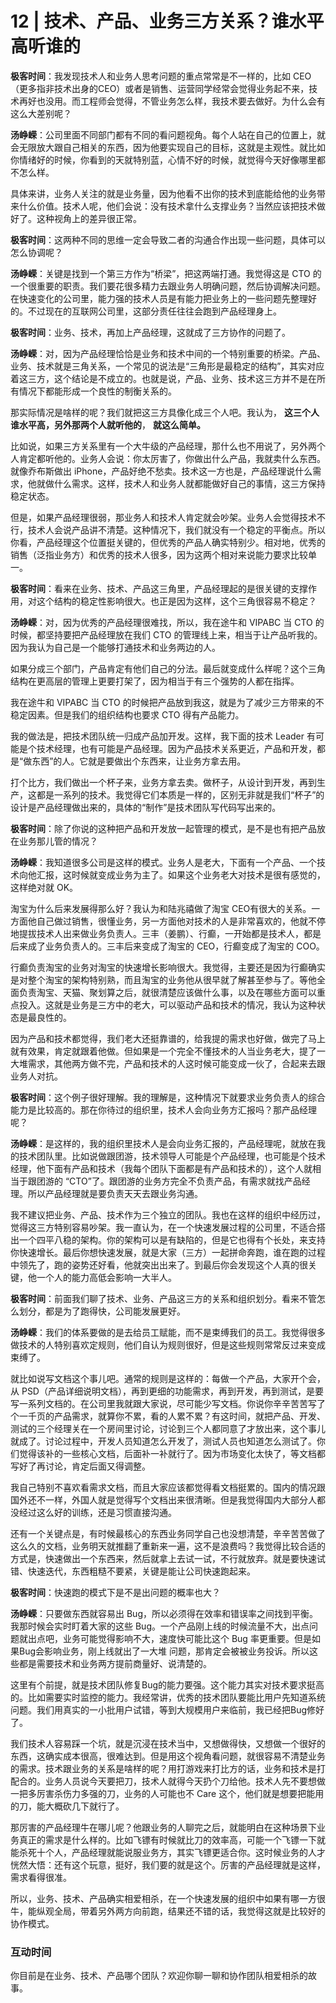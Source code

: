 # 12 | 技术、产品、业务三方关系？谁水平高听谁的
**极客时间**：我发现技术人和业务人思考问题的重点常常是不一样的，比如 CEO （更多指非技术出身的CEO）或者是销售、运营同学经常会觉得业务起不来，技术再好也没用。而工程师会觉得，不管业务怎么样，我技术要去做好。为什么会有这么大差别呢？

**汤峥嵘**：公司里面不同部门都有不同的看问题视角。每个人站在自己的位置上，就会无限放大跟自己相关的东西，因为他要实现自己的目标，这就是主观性。就比如你情绪好的时候，你看到的天就特别蓝，心情不好的时候，就觉得今天好像哪里都不怎么样。

具体来讲，业务人关注的就是业务量，因为他看不出你的技术到底能给他的业务带来什么价值。技术人呢，他们会说：没有技术拿什么支撑业务？当然应该把技术做好了。这种视角上的差异很正常。

**极客时间**：这两种不同的思维一定会导致二者的沟通合作出现一些问题，具体可以怎么协调呢？

**汤峥嵘**：关键是找到一个第三方作为“桥梁”，把这两端打通。我觉得这是 CTO 的一个很重要的职责。我们要花很多精力去跟业务人明确问题，然后协调解决问题。在快速变化的公司里，能力强的技术人员是有能力把业务上的一些问题先整理好的。不过现在的互联网公司里，这部分责任往往会跑到产品经理身上。

**极客时间**：业务、技术，再加上产品经理，这就成了三方协作的问题了。

**汤峥嵘**：对，因为产品经理恰恰是业务和技术中间的一个特别重要的桥梁。产品、业务、技术就是三角关系，一个常见的说法是“三角形是最稳定的结构”，其实对应着这三方，这个结论是不成立的。也就是说，产品、业务、技术这三方并不是在所有情况下都能形成一个良性的制衡关系的。

那实际情况是啥样的呢？我们就把这三方具像化成三个人吧。我认为， **这三个人谁水平高，另外那两个人就听他的**， **就这么简单。**

比如说，如果三方关系里有一个大牛级的产品经理，那什么也不用说了，另外两个人肯定都听他的。业务人会说：你太厉害了，你做出什么产品，我就卖什么东西。就像乔布斯做出 iPhone，产品好绝不愁卖。技术这一方也是，产品经理说什么需求，他就做什么需求。这样，技术人和业务人就都能做好自己的事情，这三方保持稳定状态。

但是，如果产品经理很弱，那业务人和技术人肯定就会吵架。业务人会觉得技术不行，技术人会说产品讲不清楚。这种情况下，我们就没有一个稳定的平衡点。所以你看，产品经理这个位置挺关键的，但优秀的产品人确实特别少。相对地，优秀的销售（泛指业务方）和优秀的技术人很多，因为这两个相对来说能力要求比较单一。

**极客时间**：看来在业务、技术、产品这三角里，产品经理起的是很关键的支撑作用，对这个结构的稳定性影响很大。也正是因为这样，这个三角很容易不稳定？

**汤峥嵘**：对，因为优秀的产品经理很难找，所以，我在途牛和 VIPABC 当 CTO 的时候，都坚持要把产品经理放在我们 CTO 的管理线上来，相当于让产品听我的。因为我认为自己是一个能够打通技术和业务两边的人。

如果分成三个部门，产品肯定有他们自己的分法。最后就变成什么样呢？这个三角结构在更高层的管理上更要打架了，因为相当于有三个强势的人都在指挥。

我在途牛和 VIPABC 当 CTO 的时候把产品放到我这，就是为了减少三方带来的不稳定因素。但是我们的组织结构也要求 CTO 得有产品能力。

我的做法是，把技术团队统一归成产品加开发。这样，我下面的技术 Leader 有可能是个技术经理，也有可能是产品经理。因为产品技术关系更近，产品和开发，都是“做东西”的人。它就是要做出个东西来，让业务方拿去用。

打个比方，我们做出一个杯子来，业务方拿去卖。做杯子，从设计到开发，再到生产，这都是一系列的技术。我觉得它们本质是一样的，区别无非就是我们“杯子”的设计是产品经理做出来的，具体的“制作”是技术团队写代码写出来的。

**极客时间**：除了你说的这种把产品和开发放一起管理的模式，是不是也有把产品放在业务那儿管的情况？

**汤峥嵘**：我知道很多公司是这样的模式。业务人是老大，下面有一个产品、一个技术向他汇报，这时候就变成业务为主了。如果这个业务老大对技术是很有感觉的，这样绝对就 OK。

淘宝为什么后来发展得那么好？我认为和陆兆禧做了淘宝 CEO有很大的关系。一方面他自己做过销售，很懂业务，另一方面他对技术的人是非常喜欢的，他就不停地提拔技术人出来做业务负责人。三丰（姜鹏）、行癫，一开始都是技术人，都是后来成了业务负责人的。三丰后来变成了淘宝的 CEO，行癫变成了淘宝的 COO。

行癫负责淘宝的业务对淘宝的快速增长影响很大。我觉得，主要还是因为行癫确实是对整个淘宝的架构特别熟，而且淘宝的业务他从很早就了解甚至参与了。等他全面负责淘宝、天猫、聚划算之后，就很清楚应该做什么事，以及在哪些方面可以重点投入。这就是业务是三方中的老大，可以驱动产品和技术的情况，我认为这种状态是最良性的。

因为产品和技术都觉得，我们老大还挺靠谱的，给我提的需求也好做，做完了马上就有效果，肯定就跟着他做。但如果是一个完全不懂技术的人当业务老大，提了一大堆需求，其他两方做不完，产品和技术的人这时候可能变成一伙了，合起来去跟业务人对抗。

**极客时间**：这个例子很好理解。我的理解是，这种情况下就要求业务负责人的综合能力是比较高的。那在你待过的组织里，技术人会向业务方汇报吗？那产品经理呢？

**汤峥嵘**：是这样的，我的组织里技术人是会向业务汇报的，产品经理呢，就放在我的技术团队里。比如说做跟团游，技术领导人可能是个产品经理，也可能是个技术经理，他下面有产品和技术（我每个团队下面都是有产品和技术的），这个人就相当于跟团游的 “CTO”了。跟团游的业务方完全不负责产品，有需求就找产品经理。所以产品经理就是要负责天天去跟业务沟通。

我不建议把业务、产品、技术作为三个独立的团队。我也在这样的组织中经历过，觉得这三方特别容易吵架。我一直认为，在一个快速发展过程的公司里，不适合搭出一个四平八稳的架构。你的架构可以是有缺陷的，但是它也得有个长处，来支持你快速增长。最后你想快速发展，就是大家（三方）一起拼命奔跑，谁在跑的过程中领先了，跑的姿势还好看，他就突出出来了。到最后你会发现这个人真的很关键，他一个人的能力高低会影响一大半人。

**极客时间**：前面我们聊了技术、业务、产品这三方的关系和组织划分。看来不管怎么划分，都是为了跑得快，公司能发展更好。

**汤峥嵘**：我们的体系要做的是去给员工赋能，而不是束缚我们的员工。我觉得很多做技术的人特别喜欢定规则，他们自认为规则很好，但是这些规则常常反过来变成束缚了。

就比如说写文档这个事儿吧。通常的规则是这样的：每做一个产品，大家开个会，从 PSD（产品详细说明文档），再到更细的功能需求，再到开发，再到测试，是要写一系列文档的。在公司里我就跟大家说，尽可能少写文档。你说你辛辛苦苦写了个一千页的产品需求，就算你不累，看的人累不累？有这时间，就把产品、开发、测试的三个经理关在一个房间里讨论，讨论到三个人都同意了才放出来，这个事儿就成了。讨论过程中，开发人员知道怎么开发了，测试人员也知道怎么测试了。你们觉得该补的一些核心文档，后面补一补就行了。因为市场变化太快了，等文档都写好了再讨论，肯定后面又得调整。

我自己特别不喜欢看需求文档，而且大家应该都觉得看文档挺累的。国内的情况跟国外还不一样，外国人就是觉得写个文档出来很清晰。但是我觉得国内大部分人都没经过这么好的训练，还是习惯直接沟通。

还有一个关键点是，有时候最核心的东西业务同学自己也没想清楚，辛辛苦苦做了这么久的文档，业务明天就推翻了重新来一遍，这不是浪费吗？我觉得比较合适的方式是，快速做出一个东西来，然后就拿上去试一试，不行就放弃。就是要快速试错、快速迭代，东西粗糙不要紧，关键是能让公司快速跑起来。

**极客时间**：快速跑的模式下是不是出问题的概率也大？

**汤峥嵘**：只要做东西就容易出 Bug，所以必须得在效率和错误率之间找到平衡。我那时候会实时盯着大家的这些 Bug。一个产品刚上线的时候流量不大，出点问题就出点吧，业务可能觉得影响不大，速度快可能比这个 Bug 率更重要。但是如果Bug会影响业务，刚上线就出了一大堆 问题，那肯定会被被业务投诉。所以这些都是需要技术和业务两方提前商量好、说清楚的。

这里有个前提，就是技术团队修复Bug的能力要强。这个能力其实对技术要求挺高的。比如需要实时监控的能力。我经常讲，优秀的技术团队要能比用户先知道系统问题。我们用真实的一小批用户试错，等到大规模用户来临前，我已经把Bug修好了。

我们技术人容易踩一个坑，就是沉浸在技术当中，又想做得快，又想做一个很好的东西，这确实成本很高，很难达到。但是用这个视角看问题，就很容易不清楚业务的需求。技术跟业务的关系是啥样的呢？用打游戏来打比方的话，业务和技术是打配合的。业务人员说今天要把刀，技术人就得今天扔个刀给他。技术人先不要想做一把多厉害杀伤力多强的刀，业务的人可能也不 Care 这个，他们就是想要把能用的刀，能大概砍几下就行了。

那厉害的产品经理牛在哪儿呢？他跟业务的人聊完之后，就能明白在这种场景下业务真正的需求是什么样的。比如飞镖有时候就比刀的效率高，可能一个飞镖一下就能杀死十个人，产品经理就能说服业务方，其实飞镖更适合你。这时候业务的人才恍然大悟：还有这个玩意，挺好，我们要的就是这个。厉害的产品经理就是这样，需求看得很准。

所以，业务、技术、产品确实相爱相杀，在一个快速发展的组织中如果有哪一方很牛，能纵观全局，带着另外两方向前跑，结果还不错的话，我觉得这就是比较好的协作模式。

### 互动时间

你目前是在业务、技术、产品哪个团队？欢迎你聊一聊和协作团队相爱相杀的故事。